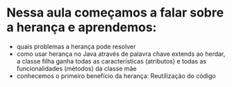 # Nessa aula começamos a falar sobre a herança e aprendemos:

- quais problemas a herança pode resolver
- como usar herança no Java através de palavra chave extends
ao herdar, a classe filha ganha todas as características (atributos) e todas as funcionalidades (métodos) da classe mãe
- conhecemos o primeiro benefício da herança: Reutilização do código